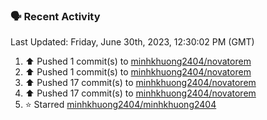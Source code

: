 ### 🗣 Recent Activity

<!--RECENT_ACTIVITY:last_update-->
Last Updated: Friday, June 30th, 2023, 12:30:02 PM (GMT)
<!--RECENT_ACTIVITY:last_update_end-->
<!--RECENT_ACTIVITY:start-->
1. ⬆️ Pushed 1 commit(s) to [minhkhuong2404/novatorem](https://github.com/minhkhuong2404/novatorem)
2. ⬆️ Pushed 1 commit(s) to [minhkhuong2404/novatorem](https://github.com/minhkhuong2404/novatorem)
3. ⬆️ Pushed 17 commit(s) to [minhkhuong2404/novatorem](https://github.com/minhkhuong2404/novatorem)
4. ⬆️ Pushed 17 commit(s) to [minhkhuong2404/novatorem](https://github.com/minhkhuong2404/novatorem)
5. ⭐ Starred [minhkhuong2404/minhkhuong2404](https://github.com/minhkhuong2404/minhkhuong2404)
<!--RECENT_ACTIVITY:end-->

